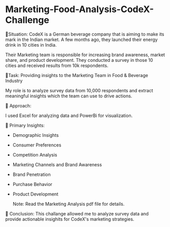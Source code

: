 # Marketing-Food-Analysis-CodeX-Challenge
🌟Situation:
CodeX is a German beverage company that is aiming to make its mark in the Indian market. A few months ago, they launched their energy drink in 10 cities in India.

Their Marketing team is responsible for increasing brand awareness, market share, and product development. They conducted a survey in those 10 cities and received results from 10k respondents. 

🌟Task: Providing insights to the Marketing Team in Food & Beverage Industry

My role is to analyze survey data from 10,000 respondents and extract meaningful insights which the team can use to drive actions.

🌟 Approach: 

I used Excel for analyzing data and PowerBi for visualization.

🌟 Primary Insights:

- Demographic Insights
  
- Consumer Preferences
  
- Competition Analysis

- Marketing Channels and Brand Awareness

- Brand Penetration

- Purchase Behavior

- Product Development

  Note: Read the Marketing Analysis pdf file for details.
  
🌟 Conclusion:
This challange allowed me to analyze survey data and provide actionable insighits for CodeX's marketing strategies.
